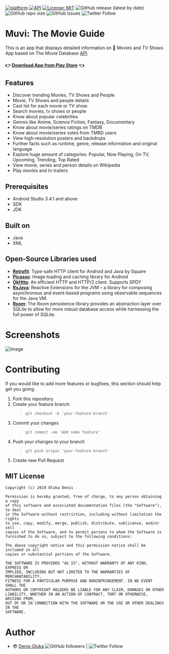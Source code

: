 [![platform](https://img.shields.io/badge/platform-Android-green.svg)](https://www.android.com)
[![API](https://img.shields.io/badge/API-22%2B-blue.svg?style=flat)](https://android-arsenal.com/api?level=22)
[![License: MIT](https://img.shields.io/badge/License-MIT-yellow.svg)](https://opensource.org/licenses/MIT)
![GitHub release (latest by date)](https://img.shields.io/github/v/release/OlukaDenis/Muvi)
![GitHub repo size](https://img.shields.io/github/repo-size/OlukaDenis/Muvi)
![GitHub issues](https://img.shields.io/github/issues/OlukaDenis/Muvi)
![Twitter Follow](https://img.shields.io/twitter/follow/dennylucaz?style=social)

# Muvi: The Movie Guide

This is an app that displays detailed information on :movie_camera: Movies and TV Shows App based on The Movie Database [API](https://developers.themoviedb.org/3).

#### :point_right:  [Download App from Play Store](https://play.google.com/store/apps/details?id=com.premar.muvi) :point_left:

## Features

- Discover trending Movies, TV Shows and People
- Movie, TV Shows and people details
- Cast list for each movie or TV show.
- Search movies, tv shows or people
- Know about popular celebrities
- Genres like Anime, Science Fiction, Fantasy, Documentary
- Know about movie/series ratings on TMDB
- Know about movie/series votes from TMBD users
- View high-resolution posters and backdrops
- Further facts such as runtime, genre, release information and original language
- Explore huge amount of categories: Popular, Now Playing, On TV, Upcoming, Trending, Top Rated
- View movie, series and person details on Wikipedia
- Play movies and tv trailers

## Prerequisites

- Android Studio 3.4.1 and above
- SDK
- JDK

## Built on

- Java
- XML

## Open-Source Libraries used

- **[Retrofit](https://github.com/square/retrofit)**: Type-safe HTTP client for Android and Java by Square
- **[Picasso](https://github.com/square/picasso)**: Image loading and caching library for Android
- **[OkHttp](https://github.com/square/okhttp)**: An efficient HTTP and HTTP/2 client. Supports SPDY
- **[RxJava](https://github.com/ReactiveX/RxJava)**: Reactive Extensions for the JVM – a library for composing asynchronous and event-based programs using observable sequences for the Java VM.
- **[Room](https://developer.android.com/topic/libraries/architecture/room)**: The Room persistence library provides an abstraction layer over SQLite to allow for more robust database access while harnessing the full power of SQLite.

# Screenshots

![Image](app/src/main/res/drawable/muvi_screenshots.png)

# Contributing

If you would like to add more features or bugfixes, this section should help get you going.

1. Fork this repository
2. Create your feature branch
   > `git checkout -b 'your-feature-branch'`
3. Commit your changes
   > `git commit -am 'Add some feature'`
4. Push your changes to your branch
   > `git push origin 'your-feature-branch'`
5. Create new Pull Request

## MIT License

    Copyright (c) 2019 Oluka Denis

    Permission is hereby granted, free of charge, to any person obtaining a copy
    of this software and associated documentation files (the "Software"), to deal
    in the Software without restriction, including without limitation the rights
    to use, copy, modify, merge, publish, distribute, sublicense, and/or sell
    copies of the Software, and to permit persons to whom the Software is
    furnished to do so, subject to the following conditions:

    The above copyright notice and this permission notice shall be included in all
    copies or substantial portions of the Software.

    THE SOFTWARE IS PROVIDED "AS IS", WITHOUT WARRANTY OF ANY KIND, EXPRESS OR
    IMPLIED, INCLUDING BUT NOT LIMITED TO THE WARRANTIES OF MERCHANTABILITY,
    FITNESS FOR A PARTICULAR PURPOSE AND NONINFRINGEMENT. IN NO EVENT SHALL THE
    AUTHORS OR COPYRIGHT HOLDERS BE LIABLE FOR ANY CLAIM, DAMAGES OR OTHER
    LIABILITY, WHETHER IN AN ACTION OF CONTRACT, TORT OR OTHERWISE, ARISING FROM,
    OUT OF OR IN CONNECTION WITH THE SOFTWARE OR THE USE OR OTHER DEALINGS IN THE
    SOFTWARE.

# Author

- :sunglasses:  [Denis Oluka](https://github.com/OlukaDenis) 
   ![GitHub followers](https://img.shields.io/github/followers/OlukaDenis?label=Follow%20OlukaDenis&style=social) | ![Twitter Follow](https://img.shields.io/twitter/follow/dennylucaz?style=social)
